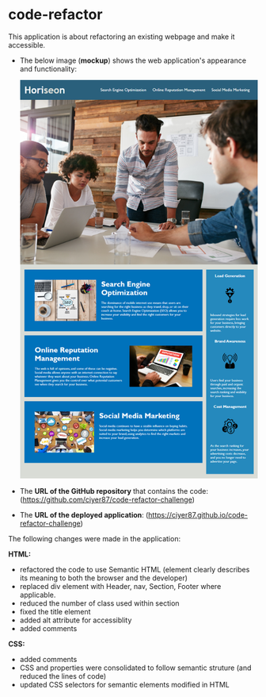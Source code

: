 # code-refactor

This application is about refactoring an existing webpage and make it accessible.  

* The below image (**mockup**) shows the web application's appearance and functionality:

  ![A website with a navigation, a hero image, sections on the left and center and a footer](assets/images/challenge1-screenshot.png)
  
*  The **URL of the GitHub repository** that contains the code: (https://github.com/ciyer87/code-refactor-challenge) 
*  The **URL of the deployed application**: (https://ciyer87.github.io/code-refactor-challenge)

The following changes were made in the application:

**HTML:**


* refactored the code to use Semantic HTML (element clearly describes its meaning to both the browser and the developer)
* replaced div element with Header, nav, Section, Footer where applicable.
* reduced the number of class used within section
* fixed the title element
* added alt attribute for accessiblity
* added comments


**CSS:**

* added comments
* CSS and properties were consolidated to follow semantic struture (and reduced the lines of code)
* updated CSS selectors for semantic elements modified in HTML

